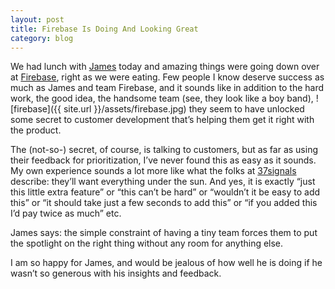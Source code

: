 ```yaml
---
layout: post
title: Firebase Is Doing And Looking Great
category: blog
---
```


We had lunch with [James](http://www.twitter.com/jamestamplin) today and amazing things were going down over at [Firebase](http://www.firebase.com), right as we were eating.  Few people I know deserve success as much as James and team Firebase, and it sounds like in addition to the hard work, the good idea, the handsome team (see, they look like a boy band),
![firebase]({{ site.url }}/assets/firebase.jpg)
they seem to have unlocked some secret to customer development that’s helping them get it right with the product. 

The (not-so-) secret, of course, is talking to customers, but as far as using their feedback for prioritization, I’ve never found this as easy as it sounds. My own experience sounds a lot more like what the folks at [37signals](http://37signals.com/svn/archives2/getting_real_forget_feature_requests.php) describe: they’ll want everything under the sun.  And yes, it is exactly “just this little extra feature” or “this can’t be hard” or “wouldn’t it be easy to add this” or “it should take just a few seconds to add this” or “if you added this I’d pay twice as much” etc. 

James says: the simple constraint of having a tiny team forces them to put the spotlight on the right thing without any room for anything else.    

I am so happy for James, and would be jealous of how well he is doing if he wasn’t so generous with his insights and feedback.

